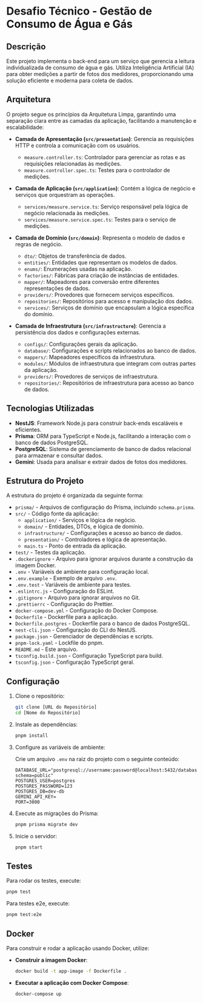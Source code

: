 # Desafio Técnico - Gestão de Consumo de Água e Gás

## Descrição

Este projeto implementa o back-end para um serviço que gerencia a leitura individualizada de consumo de água e gás. Utiliza Inteligência Artificial (IA) para obter medições a partir de fotos dos medidores, proporcionando uma solução eficiente e moderna para coleta de dados.

## Arquitetura

O projeto segue os princípios da Arquitetura Limpa, garantindo uma separação clara entre as camadas da aplicação, facilitando a manutenção e escalabilidade:

- **Camada de Apresentação (`src/presentation`)**: Gerencia as requisições HTTP e controla a comunicação com os usuários.
  - `measure.controller.ts`: Controlador para gerenciar as rotas e as requisições relacionadas às medições.
  - `measure.controller.spec.ts`: Testes para o controlador de medições.

- **Camada de Aplicação (`src/application`)**: Contém a lógica de negócio e serviços que orquestram as operações.
  - `services/measure.service.ts`: Serviço responsável pela lógica de negócio relacionada às medições.
  - `services/measure.service.spec.ts`: Testes para o serviço de medições.

- **Camada de Domínio (`src/domain`)**: Representa o modelo de dados e regras de negócio.
  - `dto/`: Objetos de transferência de dados.
  - `entities/`: Entidades que representam os modelos de dados.
  - `enums/`: Enumerações usadas na aplicação.
  - `factories/`: Fábricas para criação de instâncias de entidades.
  - `mapper/`: Mapeadores para conversão entre diferentes representações de dados.
  - `providers/`: Provedores que fornecem serviços específicos.
  - `repositories/`: Repositórios para acesso e manipulação dos dados.
  - `services/`: Serviços de domínio que encapsulam a lógica específica do domínio.

- **Camada de Infraestrutura (`src/infrastructure`)**: Gerencia a persistência dos dados e configurações externas.
  - `configs/`: Configurações gerais da aplicação.
  - `database/`: Configurações e scripts relacionados ao banco de dados.
  - `mappers/`: Mapeadores específicos da infraestrutura.
  - `modules/`: Módulos de infraestrutura que integram com outras partes da aplicação.
  - `providers/`: Provedores de serviços de infraestrutura.
  - `repositories/`: Repositórios de infraestrutura para acesso ao banco de dados.

## Tecnologias Utilizadas

- **NestJS**: Framework Node.js para construir back-ends escaláveis e eficientes.
- **Prisma**: ORM para TypeScript e Node.js, facilitando a interação com o banco de dados PostgreSQL.
- **PostgreSQL**: Sistema de gerenciamento de banco de dados relacional para armazenar e consultar dados.
- **Gemini**: Usada para analisar e extrair dados de fotos dos medidores.

## Estrutura do Projeto

A estrutura do projeto é organizada da seguinte forma:

- `prisma/` - Arquivos de configuração do Prisma, incluindo `schema.prisma`.
- `src/` - Código fonte da aplicação:
  - `application/` - Serviços e lógica de negócio.
  - `domain/` - Entidades, DTOs, e lógica de domínio.
  - `infrastructure/` - Configurações e acesso ao banco de dados.
  - `presentation/` - Controladores e lógica de apresentação.
  - `main.ts` - Ponto de entrada da aplicação.
- `test/` - Testes da aplicação.
- `.dockerignore` - Arquivo para ignorar arquivos durante a construção da imagem Docker.
- `.env` - Variáveis de ambiente para configuração local.
- `.env.example` - Exemplo de arquivo `.env`.
- `.env.test` - Variáveis de ambiente para testes.
- `.eslintrc.js` - Configuração do ESLint.
- `.gitignore` - Arquivo para ignorar arquivos no Git.
- `.prettierrc` - Configuração do Prettier.
- `docker-compose.yml` - Configuração do Docker Compose.
- `Dockerfile` - Dockerfile para a aplicação.
- `Dockerfile.postgres` - Dockerfile para o banco de dados PostgreSQL.
- `nest-cli.json` - Configuração do CLI do NestJS.
- `package.json` - Gerenciador de dependências e scripts.
- `pnpm-lock.yaml` - Lockfile do pnpm.
- `README.md` - Este arquivo.
- `tsconfig.build.json` - Configuração TypeScript para build.
- `tsconfig.json` - Configuração TypeScript geral.

## Configuração

1. Clone o repositório:

   ```bash
   git clone [URL do Repositório]
   cd [Nome do Repositório]
   ```

2. Instale as dependências:

   ```bash
   pnpm install
   ```

3. Configure as variáveis de ambiente:

   Crie um arquivo `.env` na raiz do projeto com o seguinte conteúdo:

   ```env
   DATABASE_URL="postgresql://username:password@localhost:5432/databasename?schema=public"
   POSTGRES_USER=postgres
   POSTGRES_PASSWORD=123
   POSTGRES_DB=dev-db
   GEMINI_API_KEY=
   PORT=3000
   ```

4. Execute as migrações do Prisma:

   ```bash
   pnpm prisma migrate dev
   ```

5. Inicie o servidor:

   ```bash
   pnpm start
   ```

## Testes

Para rodar os testes, execute:

```bash
pnpm test
```

Para testes e2e, execute:

```bash
pnpm test:e2e
```

## Docker

Para construir e rodar a aplicação usando Docker, utilize:

- **Construir a imagem Docker**:

   ```bash
   docker build -t app-image -f Dockerfile .
   ```

- **Executar a aplicação com Docker Compose**:

   ```bash
   docker-compose up
   ```

